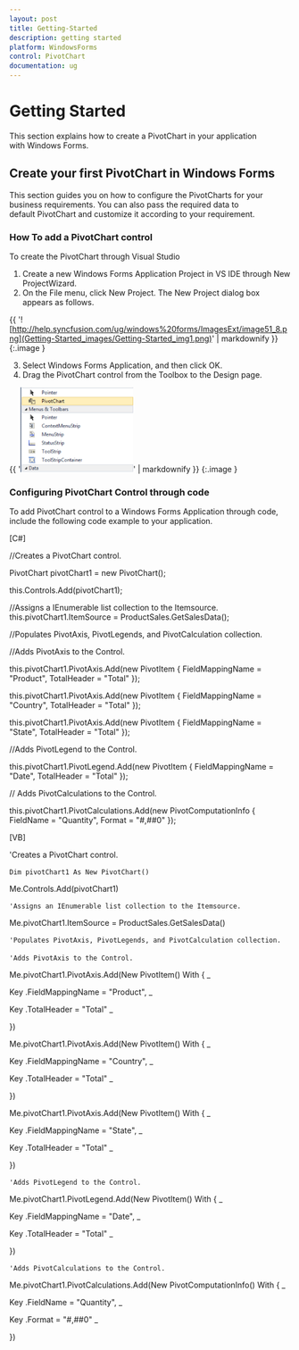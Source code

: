```yaml
---
layout: post
title: Getting-Started
description: getting started
platform: WindowsForms
control: PivotChart
documentation: ug
---
```


# Getting Started

This section explains how to create a PivotChart in your application with Windows Forms.

## Create your first PivotChart in Windows Forms

This section guides you on how to configure the PivotCharts for your business requirements. You can also pass the required data to default PivotChart and customize it according to your requirement.

### How To add a PivotChart control 

To create the PivotChart through Visual Studio

1.  Create a new Windows Forms Application Project in VS IDE through New ProjectWizard.
2. On the File menu, click New Project. The New Project dialog box appears as follows.

{{ '![http://help.syncfusion.com/ug/windows%20forms/ImagesExt/image51_8.png](Getting-Started_images/Getting-Started_img1.png)' | markdownify }}
{:.image }


3. Select Windows Forms Application, and then click OK.
4. Drag the PivotChart control from the Toolbox to the Design page.

{{ '![](Getting-Started_images/Getting-Started_img2.png)' | markdownify }}
{:.image }


### Configuring PivotChart Control through code

To add PivotChart control to a Windows Forms Application through code, include the following code example to your application.

[C#]



//Creates a PivotChart control.

PivotChart  pivotChart1 = new PivotChart();

this.Controls.Add(pivotChart1);

//Assigns a IEnumerable list collection to the Itemsource.
this.pivotChart1.ItemSource = ProductSales.GetSalesData();

//Populates PivotAxis, PivotLegends, and PivotCalculation collection.

//Adds PivotAxis to the Control.

this.pivotChart1.PivotAxis.Add(new PivotItem { FieldMappingName = "Product", TotalHeader = "Total" });

this.pivotChart1.PivotAxis.Add(new PivotItem { FieldMappingName = "Country", TotalHeader = "Total" });

this.pivotChart1.PivotAxis.Add(new PivotItem { FieldMappingName = "State", TotalHeader = "Total" });



//Adds PivotLegend to the Control.

this.pivotChart1.PivotLegend.Add(new PivotItem { FieldMappingName = "Date", TotalHeader = "Total" });



// Adds PivotCalculations to the Control.

this.pivotChart1.PivotCalculations.Add(new PivotComputationInfo { FieldName = "Quantity", Format = "#,##0" });



[VB]



'Creates a PivotChart control.

    Dim pivotChart1 As New PivotChart()

Me.Controls.Add(pivotChart1)



    'Assigns an IEnumerable list collection to the Itemsource.

Me.pivotChart1.ItemSource = ProductSales.GetSalesData()



    'Populates PivotAxis, PivotLegends, and PivotCalculation collection.

    'Adds PivotAxis to the Control.

Me.pivotChart1.PivotAxis.Add(New PivotItem() With { _

Key .FieldMappingName = "Product", _

Key .TotalHeader = "Total" _

})

Me.pivotChart1.PivotAxis.Add(New PivotItem() With { _

Key .FieldMappingName = "Country", _

Key .TotalHeader = "Total" _

})

Me.pivotChart1.PivotAxis.Add(New PivotItem() With { _

Key .FieldMappingName = "State", _

Key .TotalHeader = "Total" _

})



    'Adds PivotLegend to the Control.

Me.pivotChart1.PivotLegend.Add(New PivotItem() With { _

Key .FieldMappingName = "Date", _

Key .TotalHeader = "Total" _

})



    'Adds PivotCalculations to the Control.

Me.pivotChart1.PivotCalculations.Add(New PivotComputationInfo() With { _

Key .FieldName = "Quantity", _

Key .Format = "#,##0" _

})



